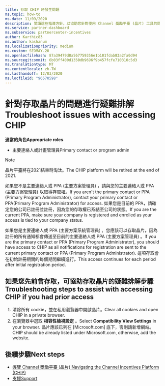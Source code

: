 ```yaml
---
title: 存取 CHIP 時發生問題
ms.topic: how-to
ms.date: 11/09/2020
description: 閱讀這些指導方針，以協助您針對使用 Channel 獎勵平臺 (晶片) 工具的問題進行疑難排解。
ms.service: partner-dashboard
ms.subservice: partnercenter-incentives
author: Karthic83
ms.author: kashanum
ms.localizationpriority: medium
ms.custom: SEOMAY.20
ms.openlocfilehash: 87a39479d8a567759356e1b101fdab83a2fa0d94
ms.sourcegitcommit: 6b03ff400d1350db9696f9b457fcfe710310c5d3
ms.translationtype: MT
ms.contentlocale: zh-TW
ms.lasthandoff: 12/03/2020
ms.locfileid: "96570598"
---
```

# <a name="troubleshoot-issues-with-accessing-chip"></a><span data-ttu-id="a66f4-103">針對存取晶片的問題進行疑難排解</span><span class="sxs-lookup"><span data-stu-id="a66f4-103">Troubleshoot issues with accessing CHIP</span></span>

<span data-ttu-id="a66f4-104">**適當的角色**</span><span class="sxs-lookup"><span data-stu-id="a66f4-104">**Appropriate roles**</span></span>

- <span data-ttu-id="a66f4-105">主要連絡人或計畫管理員</span><span class="sxs-lookup"><span data-stu-id="a66f4-105">Primary contact or program admin</span></span>

>[!NOTE]
><span data-ttu-id="a66f4-106">晶片平臺將在2021結束時淘汰。</span><span class="sxs-lookup"><span data-stu-id="a66f4-106">The CHIP platform will be retired at the end of 2021.</span></span>

<span data-ttu-id="a66f4-107">如果您不是主要連絡人或 PPA (主要方案管理員) ，請與您的主要連絡人或 PPA (主要方案管理員) 以取得存取權。</span><span class="sxs-lookup"><span data-stu-id="a66f4-107">If you aren't the primary contact or PPA (Primary Program Administrator), contact your primary contact or PPA(Primary Program Administrator) for access.</span></span> <span data-ttu-id="a66f4-108">如果您是目前的 PPA，請確定您的公司已註冊並註冊，因為您的存取權已系結至公司的狀態。</span><span class="sxs-lookup"><span data-stu-id="a66f4-108">If you are the current PPA, make sure your company is registered and enrolled as your access is tied to your company status.</span></span>

<span data-ttu-id="a66f4-109">如果您是主要連絡人或 PPA (主要方案系統管理員) ，您應該可以存取晶片，因為註冊的所有通知都會傳送至目前的主要連絡人或 PPA (主要方案管理員) 。</span><span class="sxs-lookup"><span data-stu-id="a66f4-109">If you are the primary contact or PPA (Primary Program Administrator), you should have access to CHIP as all notifications for registration are sent to the current primary contact or PPA (Primary Program Administrator).</span></span> <span data-ttu-id="a66f4-110">這項存取會在初始註冊期間的每個期間繼續進行。</span><span class="sxs-lookup"><span data-stu-id="a66f4-110">This access continues for each period after initial registration period.</span></span>

## <a name="troubleshooting-steps-to-assist-with-accessing-chip-if-you-had-prior-access"></a><span data-ttu-id="a66f4-111">如果您先前曾存取，可協助存取晶片的疑難排解步驟</span><span class="sxs-lookup"><span data-stu-id="a66f4-111">Troubleshooting steps to assist with accessing CHIP if you had prior access</span></span>

1. <span data-ttu-id="a66f4-112">清除所有 cookie，並在私用瀏覽器中開啟晶片。</span><span class="sxs-lookup"><span data-stu-id="a66f4-112">Clear all cookies and open CHIP in a private browser.</span></span>
1. <span data-ttu-id="a66f4-113">在瀏覽器中選取 **相容性檢視設定** 。</span><span class="sxs-lookup"><span data-stu-id="a66f4-113">Select **Compatibility View Settings** in your browser.</span></span> <span data-ttu-id="a66f4-114">晶片應該已列在 [Microsoft.com] 底下，否則請新增網站。</span><span class="sxs-lookup"><span data-stu-id="a66f4-114">CHIP should be already listed under Microsoft.com, otherwise, add the website.</span></span>

## <a name="next-steps"></a><span data-ttu-id="a66f4-115">後續步驟</span><span class="sxs-lookup"><span data-stu-id="a66f4-115">Next steps</span></span>

- [<span data-ttu-id="a66f4-116">導覽 Channel 獎勵平臺 (晶片) </span><span class="sxs-lookup"><span data-stu-id="a66f4-116">Navigating the Channel Incentives Platform (CHIP)</span></span>](chip-intro.md)
- [<span data-ttu-id="a66f4-117">支援</span><span class="sxs-lookup"><span data-stu-id="a66f4-117">Support</span></span>](report-problems-with-partner-center.md)